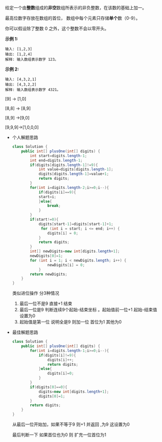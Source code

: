 给定一个由**整数**组成的**非空**数组所表示的非负整数，在该数的基础上加一。

最高位数字存放在数组的首位， 数组中每个元素只存储**单个**数（0-9）。

你可以假设除了整数 0 之外，这个整数不会以零开头。

**示例 1:**

```
输入: [1,2,3]
输出: [1,2,4]
解释: 输入数组表示数字 123。
```

**示例 2:**

```
输入: [4,3,2,1]
输出: [4,3,2,2]
解释: 输入数组表示数字 4321。
```

[9]  -> [1,0]

[8,8] -> [8,9]

[8,9] ->[9,0]

[9,9,9]->[1,0,0,0]



* 个人解题思路

  ```java
  class Solution {
      public int[] plusOne(int[] digits) {
          int start=digits.length-1;
          int end=digits.length-1;
          if(digits[digits.length-1]!=9){
              int value=digits[digits.length-1];
              digits[digits.length-1]=value+1;
              return digits;
          }
          for(int i=digits.length-2;i>=0;i--){
              if(digits[i]==9){
              start=i;
              }else{
                  break;
              }
          }
          if(start!=0){
              digits[start-1]=digits[start-1]+1;
               for (int i = start; i <= end; i++) {
                  digits[i] = 0;
              }
              return digits;
          }
          int[] newDigits=new int[digits.length+1];
          newDigits[0]=1;
          for (int i = 1; i < newDigits.length; i++) {
                  newDigits[i] = 0;
              }
          return newDigits;
      }
  }
  ```

  类似进位操作 分3种情况

  1. 最后一位不是9 直接+1  结束
  2. 最后一位是9 判断连续9个起始-结束坐标  。起始值前一位+1  起始-结束值设置为0
  3. 起始值是第一位 说明全是9  则加一位 首位为1 其他为0

* 最佳解题思路

  ```java
  class Solution {
      public int[] plusOne(int[] digits) {
          for(int i=digits.length-1;i>=0;i--){
              if(digits[i]!=9){
                  digits[i]++;
                  return digits;
              }else{
                  digits[i]=0;
              }
          }
          if(digits[0]==0){
              digits=new int[digits.length+1];
              digits[0]=1;
          }
          return digits;
      }
  }
  ```

  从最后一位开始加，如果不等于9 则+1 并返回 ,为9 这设置为0

  最后判断一下 如果首位也为0 则 扩充一位首位为1

  ​	